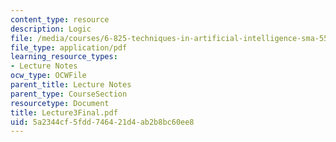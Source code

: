 ```yaml
---
content_type: resource
description: Logic
file: /media/courses/6-825-techniques-in-artificial-intelligence-sma-5504-fall-2002/5a2344cf5fdd746421d4ab2b8bc60ee8_Lecture3Final.pdf
file_type: application/pdf
learning_resource_types:
- Lecture Notes
ocw_type: OCWFile
parent_title: Lecture Notes
parent_type: CourseSection
resourcetype: Document
title: Lecture3Final.pdf
uid: 5a2344cf-5fdd-7464-21d4-ab2b8bc60ee8
---
```

